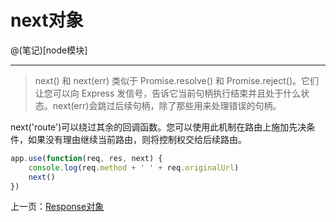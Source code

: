 # next对象

@(笔记)[node模块]

-------------------
> next() 和 next(err) 类似于 Promise.resolve() 和 Promise.reject()。它们让您可以向 Express 发信号，告诉它当前句柄执行结束并且处于什么状态。next(err)会跳过后续句柄，除了那些用来处理错误的句柄。

next('route')可以绕过其余的回调函数。您可以使用此机制在路由上施加先决条件，如果没有理由继续当前路由，则将控制权交给后续路由。


```js
app.use(function(req, res, next) {
    console.log(req.method + ' ' + req.originalUrl)
    next()
})
```

上一页：[Response对象](https://github.com/lhywell/book/tree/master/express4.x/1.3README.md)